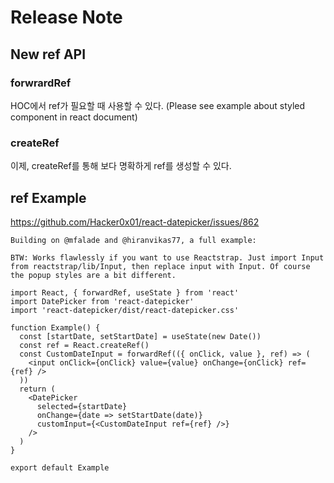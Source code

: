 # Release Note

## New ref API

### forwrardRef

HOC에서 ref가 필요할 때 사용할 수 있다.
(Please see example about styled component in react document)

### createRef

이제, createRef를 통해 보다 명확하게 ref를 생성할 수 있다.

## ref Example

https://github.com/Hacker0x01/react-datepicker/issues/862

```
Building on @mfalade and @hiranvikas77, a full example:

BTW: Works flawlessly if you want to use Reactstrap. Just import Input from reactstrap/lib/Input, then replace input with Input. Of course the popup styles are a bit different.

import React, { forwardRef, useState } from 'react'
import DatePicker from 'react-datepicker'
import 'react-datepicker/dist/react-datepicker.css'

function Example() {
  const [startDate, setStartDate] = useState(new Date())
  const ref = React.createRef()
  const CustomDateInput = forwardRef(({ onClick, value }, ref) => (
    <input onClick={onClick} value={value} onChange={onClick} ref={ref} />
  ))
  return (
    <DatePicker
      selected={startDate}
      onChange={date => setStartDate(date)}
      customInput={<CustomDateInput ref={ref} />}
    />
  )
}

export default Example
```
